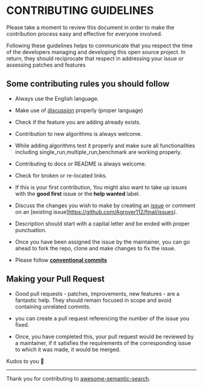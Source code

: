 # CONTRIBUTING GUIDELINES
Please take a moment to review this document in order to make the contribution process easy and effective for everyone involved.

Following these guidelines helps to communicate that you respect the time of the developers managing and developing this open source project. In return, they should reciprocate that respect in addressing your issue or assessing patches and features 
## Some contributing rules you should follow 
 
 - Always use the English language.
 - Make use of [discussion](https://github.com/Agrover112/final/discussions) properly (proper language)
 -  Check if the feature you are adding already exists.
 -  Contribution to new algorithms is always welcome.
 -  While adding algorithms test it properly  and make sure all functionalities including single_run,multiple_run,benchmark are working properly.
 -  Contributing to docs or README is always welcome.
 -  Check for broken or re-located links.
- If this is your first contribution, You might also want to take up issues with the <b>good first</b> issue or the<b> help wanted </b>label.

- Discuss the changes you wish to make by creating an [issue](https://github.com/Agrover112/final/issues) or comment on an [existing issue]https://github.com/Agrover112/final/issues).
-  Description should start with a capital letter and be ended with proper punctuation.
- Once you have been assigned the issue by the maintainer, you can go ahead to fork the repo, clone and make changes to fix the issue. 
- Please follow [**conventional commits**](https://www.conventionalcommits.org/en/v1.0.0-beta.2/)

## Making your Pull Request

- Good pull requests - patches, improvements, new features - are a fantastic help. They should remain focused in scope and avoid containing unrelated commits. 

- you can create a pull request referencing the number of the issue you fixed. 
 
- Once, you have completed this, your pull request would be reviewed by a maintainer, if it satisfies the requirements of the corresponding issue to which it was made, it would be merged.

Kudos to you :balloon:

---

Thank you for contributing to [awesome-semantic-search](https://github.com/Agrover112/awesome-semantic-search).